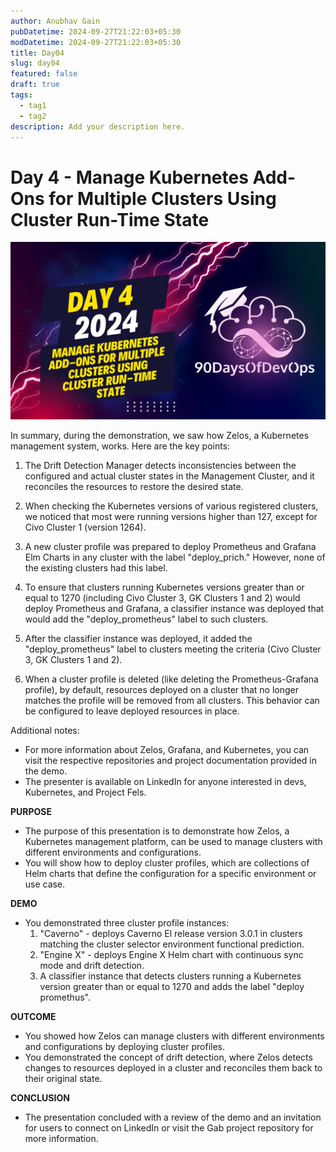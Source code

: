 ```yaml
---
author: Anubhav Gain
pubDatetime: 2024-09-27T21:22:03+05:30
modDatetime: 2024-09-27T21:22:03+05:30
title: Day04
slug: day04
featured: false
draft: true
tags:
  - tag1
  - tag2
description: Add your description here.
---
```


# Day 4 - Manage Kubernetes Add-Ons for Multiple Clusters Using Cluster Run-Time State

[![Watch the video](thumbnails/day4.png)](https://www.youtube.com/watch?v=9OJSRbyEGVI)

In summary, during the demonstration, we saw how Zelos, a Kubernetes management system, works. Here are the key points:

1. The Drift Detection Manager detects inconsistencies between the configured and actual cluster states in the Management Cluster, and it reconciles the resources to restore the desired state.

2. When checking the Kubernetes versions of various registered clusters, we noticed that most were running versions higher than 127, except for Civo Cluster 1 (version 1264).

3. A new cluster profile was prepared to deploy Prometheus and Grafana Elm Charts in any cluster with the label "deploy_prich." However, none of the existing clusters had this label.

4. To ensure that clusters running Kubernetes versions greater than or equal to 1270 (including Civo Cluster 3, GK Clusters 1 and 2) would deploy Prometheus and Grafana, a classifier instance was deployed that would add the "deploy_prometheus" label to such clusters.

5. After the classifier instance was deployed, it added the "deploy_prometheus" label to clusters meeting the criteria (Civo Cluster 3, GK Clusters 1 and 2).

6. When a cluster profile is deleted (like deleting the Prometheus-Grafana profile), by default, resources deployed on a cluster that no longer matches the profile will be removed from all clusters. This behavior can be configured to leave deployed resources in place.

Additional notes:

- For more information about Zelos, Grafana, and Kubernetes, you can visit the respective repositories and project documentation provided in the demo.
- The presenter is available on LinkedIn for anyone interested in devs, Kubernetes, and Project Fels.

**PURPOSE**

- The purpose of this presentation is to demonstrate how Zelos, a Kubernetes management platform, can be used to manage clusters with different environments and configurations.
- You will show how to deploy cluster profiles, which are collections of Helm charts that define the configuration for a specific environment or use case.

**DEMO**

- You demonstrated three cluster profile instances:
  1.  "Caverno" - deploys Caverno El release version 3.0.1 in clusters matching the cluster selector environment functional prediction.
  2.  "Engine X" - deploys Engine X Helm chart with continuous sync mode and drift detection.
  3.  A classifier instance that detects clusters running a Kubernetes version greater than or equal to 1270 and adds the label "deploy promethus".

**OUTCOME**

- You showed how Zelos can manage clusters with different environments and configurations by deploying cluster profiles.
- You demonstrated the concept of drift detection, where Zelos detects changes to resources deployed in a cluster and reconciles them back to their original state.

**CONCLUSION**

- The presentation concluded with a review of the demo and an invitation for users to connect on LinkedIn or visit the Gab project repository for more information.

